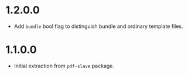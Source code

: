 1.2.0.0
=======

* Add `bundle` bool flag to distinguish bundle and ordinary template files.

1.1.0.0
=======

* Initial extraction from `pdf-slave` package.
